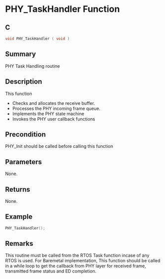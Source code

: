 # PHY_TaskHandler Function

## C

```c
void PHY_TaskHandler ( void )
```

## Summary

PHY Task Handling routine  

## Description

This function

- Checks and allocates the receive buffer.
- Processes the PHY incoming frame queue.
- Implements the PHY state machine
- Invokes the PHY user callback functions


## Precondition

PHY_Init should be called before calling this function  

## Parameters

None.  

## Returns

None.  

## Example

```c
PHY_TaskHandler();
```

## Remarks

This routine must be called from the RTOS Task function incase of any RTOS is used. For Baremetal implementation, This function should be called in a while loop to get the callback from PHY layer for received frame, transmitted frame status and ED completion.



